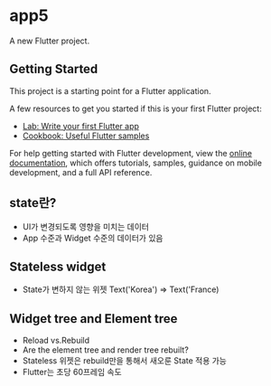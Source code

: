 # app5

A new Flutter project.

## Getting Started

This project is a starting point for a Flutter application.

A few resources to get you started if this is your first Flutter project:

- [Lab: Write your first Flutter app](https://docs.flutter.dev/get-started/codelab)
- [Cookbook: Useful Flutter samples](https://docs.flutter.dev/cookbook)

For help getting started with Flutter development, view the
[online documentation](https://docs.flutter.dev/), which offers tutorials,
samples, guidance on mobile development, and a full API reference.

## state란?
- UI가 변경되도록 영향을 미치는 데이터
- App 수준과 Widget 수준의 데이터가 있음

## Stateless widget
 - State가 변하지 않는 위젯
   Text('Korea') => Text('France)

## Widget tree and Element tree
 - Reload vs.Rebuild
 - Are the element tree and render tree rebuilt?
 - Stateless 위젯은 rebuild만을 통해서 새오룬 State 적용 가능
 - Flutter는 초당 60프레임 속도